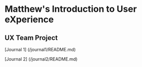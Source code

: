 # Matthew's Introduction to User eXperience


## UX Team Project


[Journal 1] (/journal1/README.md)

[Journal 2] (/journal2/README.md)

